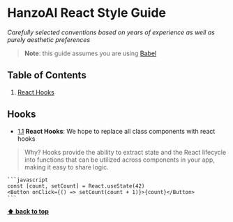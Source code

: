 # HanzoAI React Style Guide

*Carefully selected conventions based on years of experience as well as purely aesthetic preferences*

> **Note**: this guide assumes you are using [Babel](https://babeljs.io)

## Table of Contents

  1. [React Hooks](#hooks)

## Hooks

  <a name="reacthooks"></a><a name="1.1"></a>
  - [1.1](reacthooks) **React Hooks**: We hope to replace all class components with react hooks

  >Why? Hooks provide the ability to extract state and the React lifecycle into functions that can be utilized across components in your app, making it easy to share logic.

    ```javascript
    const [count, setCount] = React.useState(42)
    <Button onClick={() => setCount(count + 1)}>{count}</Button>
    ```

**[⬆ back to top](#table-of-contents)**


